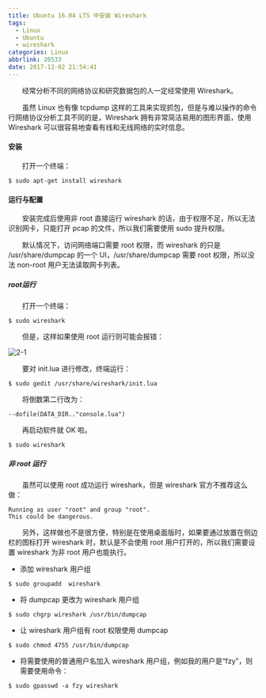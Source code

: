 ```yaml
---
title: Ubuntu 16.04 LTS 中安装 Wireshark
tags:
  - Linux
  - Ubuntu
  - wireshark
categories: Linux
abbrlink: 20533
date: 2017-12-02 21:54:41
---
```


　　经常分析不同的网络协议和研究数据包的人一定经常使用 Wireshark。

<!--more-->

　　虽然 Linux 也有像 tcpdump 这样的工具来实现抓包，但是与难以操作的命令行网络协议分析工具不同的是，Wireshark 拥有非常简洁易用的图形界面，使用 Wireshark 可以很容易地查看有线和无线网络的实时信息。

#### 安装

　　打开一个终端：

```shell
$ sudo apt-get install wireshark
```

#### 运行与配置

　　安装完成后使用非 root 直接运行 wireshark 的话，由于权限不足，所以无法识别网卡，只能打开 pcap 的文件，所以我们需要使用 sudo 提升权限。

　　默认情况下，访问网络端口需要 root 权限，而 wireshark 的只是 /usr/share/dumpcap 的一个 UI，/usr/share/dumpcap 需要 root 权限，所以没法 non-root 用户无法读取网卡列表。

##### root运行

　　打开一个终端：

```shell
$ sudo wireshark
```

　　但是，这样如果使用 root 运行则可能会报错：

![2-1](http://fzy-blog.oss-cn-shenzhen.aliyuncs.com/2017/12/2-1.png)

　　要对 init.lua 进行修改，终端运行：

```shell
$ sudo gedit /usr/share/wireshark/init.lua
```

　　将倒数第二行改为：

```
--dofile(DATA_DIR.."console.lua")
```

　　再启动软件就 OK 啦。

```shell
$ sudo wireshark
```

##### 非 root 运行

　　虽然可以使用 root 成功运行 wireshark，但是 wireshark 官方不推荐这么做：

```
Running as user "root" and group "root".
This could be dangerous.
```

　　另外，这样做也不是很方便，特别是在使用桌面版时，如果要通过放置在侧边栏的图标打开 wireshark 时，默认是不会使用 root 用户打开的，所以我们需要设置 wireshark 为非 root 用户也能执行。

- 添加 wireshark 用户组

```shell
$ sudo groupadd  wireshark
```

- 将 dumpcap 更改为 wireshark 用户组

```shell
$ sudo chgrp wireshark /usr/bin/dumpcap
```

- 让 wireshark 用户组有 root 权限使用 dumpcap

```shell
$ sudo chmod 4755 /usr/bin/dumpcap
```

- 将需要使用的普通用户名加入 wireshark 用户组，例如我的用户是“fzy”，则需要使用命令：

```shell
$ sudo gpasswd -a fzy wireshark
```
